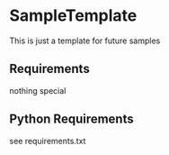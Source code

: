 # SampleTemplate #
This is just a template for future samples

## Requirements ##
nothing special

## Python Requirements ##
see requirements.txt